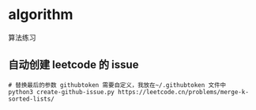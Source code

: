 # algorithm
算法练习

## 自动创建 leetcode 的 issue

```shell
# 替换最后的参数 githubtoken 需要自定义，我放在~/.githubtoken 文件中
python3 create-github-issue.py https://leetcode.cn/problems/merge-k-sorted-lists/
```
